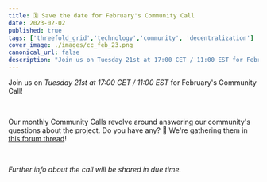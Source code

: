 ```yaml
---
title: 🗓 Save the date for February's Community Call 
date: 2023-02-02
published: true
tags: ['threefold_grid','technology','community', 'decentralization']
cover_image: ./images/cc_feb_23.png
canonical_url: false
description: "Join us on Tuesday 21st at 17:00 CET / 11:00 EST for February's Community Call!"
---
```


Join us on *Tuesday 21st at 17:00 CET / 11:00 EST* for February's Community Call! 

<br/>

Our monthly Community Calls revolve around answering our community's questions about the project. Do you have any? 🤔 We're gathering them in [this forum thread](https://forum.threefold.io/t/february-community-call-questions-from-the-tf-members/3754)! 

<br/>

*Further info about the call will be shared in due time.*

